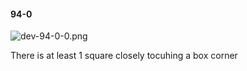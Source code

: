 #### 94-0
![dev-94-0-0.png](https://github.com/lil-lab/nlvr/raw/master/nlvr/dev/images/1/dev-94-0-0.png "dev-94-0-0.png")

There is at least 1 square closely tocuhing a box corner